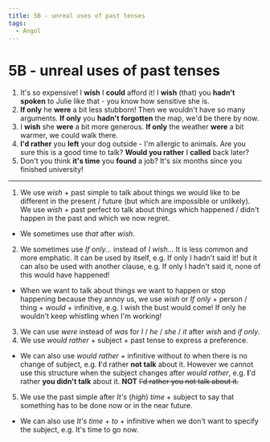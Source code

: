 ```yaml
---
title: 5B - unreal uses of past tenses
tags:
  - Angol
---
```


# 5B - unreal uses of past tenses

1. It's so expensive! I **wish** I **could** afford it!
   I **wish** (that) you **hadn't spoken** to Julie like that - you know how sensitive she is.
2. **If only** he **were** a bit less stubborn! Then we wouldn't have so many arguments.
   **If only** you **hadn't forgotten** the map, we'd be there by now.
3. I **wish** she **were** a bit more generous.
   **If only** the weather **were** a bit warmer, we could walk there.
4. **I'd rather** you **left** your dog outside - I'm allergic to animals.
   Are you sure this is a good time to talk? **Would you rather** I **called** back later?
5. Don't you think **it's time** you **found** a job? It's six months since you finished university!

---

1. We use _wish_ + past simple to talk about things we would like to be different in the present / future (but which are impossible or unlikely).
   We use _wish_ + past perfect to talk about things which happened / didn't happen in the past and which we now regret.
- We sometimes use _that_ after _wish_.
2. We sometimes use _If only..._ instead of _I wish..._ It is less common and more emphatic. It can be used by itself, e.g. If only I hadn't said it! but it can also be used with another clause, e.g. If only I hadn't said it, none of this would have happened!
- When we want to talk about things we want to happen or stop happening because they annoy us, we use _wish_ or _If only_ + person / thing + _would_ + infinitive, e.g. I wish the bust would come! If only he wouldn't keep whistling when I'm working!
3. We can use _were_ instead of _was_ for _I_ / _he_ / _she_ / _it_ after _wish_ and _if only_.
4. We use _would rather_ + subject + past tense to express a preference.
- We can also use _would rather_ + infinitive without _to_ when there is no change of subject, e.g. **I**'d rather **not talk** about it. However we cannot use this structure when the subject changes after _would rather_, e.g. **I**'d rather **you didn't talk** about it. **NOT** ~~I'd rather you not talk about it.~~
5. We use the past simple after _It's_ (_high_) _time_ + subject to say that something has to be done now or in the near future.
- We can also use _It's time_ + _to_ + infinitive when we don't want to specify the subject, e.g. It's time to go now.